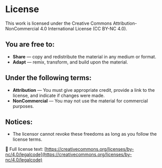 # License

This work is licensed under the Creative Commons Attribution-NonCommercial 4.0 International License (CC BY-NC 4.0).

## You are free to:
- **Share** — copy and redistribute the material in any medium or format.
- **Adapt** — remix, transform, and build upon the material.

## Under the following terms:
- **Attribution** — You must give appropriate credit, provide a link to the license, and indicate if changes were made.
- **NonCommercial** — You may not use the material for commercial purposes.

## Notices:
- The licensor cannot revoke these freedoms as long as you follow the license terms.

🔗 Full license text: [https://creativecommons.org/licenses/by-nc/4.0/legalcode](https://creativecommons.org/licenses/by-nc/4.0/legalcode)
